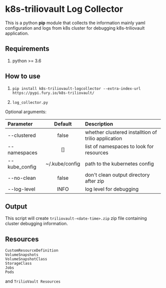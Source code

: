 # k8s-triliovault Log Collector
This is a python **pip** module that collects the information mainly yaml configuration and logs from k8s cluster for debugging k8s-triliovault application.

## Requirements
1. python >= 3.6

## How to use
1. ```pip install k8s-triliovault-logcollector --extra-index-url https://pypi.fury.io/k8s-triliovault/``` 
    
2. ```log_collector.py```

Optional arguments: 

| Parameter                 | Default       | Description   |	
| :------------------------ |:-------------:| :-------------|
| --clustered 	       |	false           |whether clustered installtion of trilio application
| --namespaces          | []           |list of namespaces to look for resources
| --kube_config 	       |	~/.kube/config	            |path to the kubernetes config
| --no-clean  		       | false	           | don\'t clean output directory after zip
| --log-level  		       | INFO	           | log level for debugging

## Output
This script will create `triliovault-<date-time>.zip` zip file containing cluster debugging information.

## Resources
```
CustomResourceDefinition
VolumeSnapshots
VolumeSnapshotClass
StorageClass
Jobs
Pods
```
and ```TrilioVault Resources```


